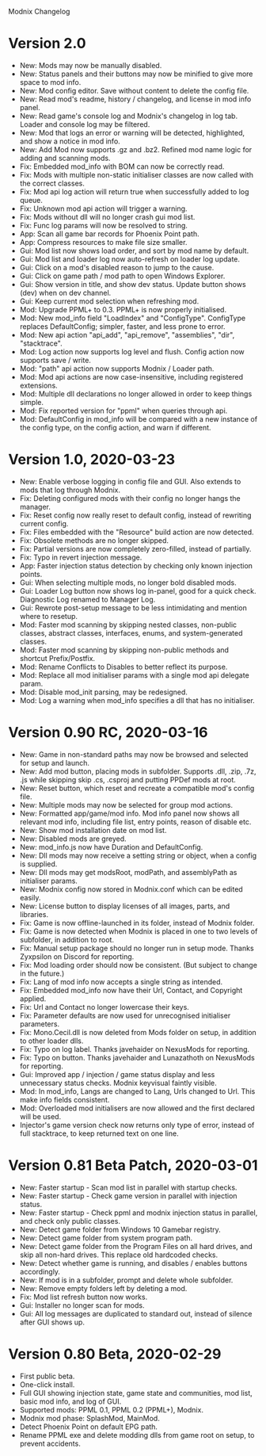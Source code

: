 Modnix Changelog

# Version 2.0

* New: Mods may now be manually disabled.
* New: Status panels and their buttons may now be minified to give more space to mod info.
* New: Mod config editor. Save without content to delete the config file.
* New: Read mod's readme, history / changelog, and license in mod info panel.
* New: Read game's console log and Modnix's changelog in log tab. Loader and console log may be filtered.
* New: Mod that logs an error or warning will be detected, highlighted, and show a notice in mod info.
* New: Add Mod now supports .gz and .bz2.  Refined mod name logic for adding and scanning mods.
* Fix: Embedded mod_info with BOM can now be correctly read.
* Fix: Mods with multiple non-static initialiser classes are now called with the correct classes.
* Fix: Mod api log action will return true when successfully added to log queue.
* Fix: Unknown mod api action will trigger a warning.
* Fix: Mods without dll will no longer crash gui mod list.
* Fix: Func<string> log params will now be resolved to string.
* App: Scan all game bar records for Phoenix Point path.
* App: Compress resources to make file size smaller.
* Gui: Mod list now shows load order, and sort by mod name by default.
* Gui: Mod list and loader log now auto-refresh on loader log update.
* Gui: Click on a mod's disabled reason to jump to the cause.
* Gui: Click on game path / mod path to open Windows Explorer.
* Gui: Show version in title, and show dev status.  Update button shows (dev) when on dev channel.
* Gui: Keep current mod selection when refreshing mod.
* Mod: Upgrade PPML+ to 0.3.  PPML+ is now properly initialised.
* Mod: New mod_info field "LoadIndex" and "ConfigType". ConfigType replaces DefaultConfig; simpler, faster, and less prone to error.
* Mod: New api action "api_add", "api_remove", "assemblies", "dir", "stacktrace".
* Mod: Log action now supports log level and flush.  Config action now supports save / write.
* Mod: "path" api action now supports Modnix / Loader path.
* Mod: Mod api actions are now case-insensitive, including registered extensions.
* Mod: Multiple dll declarations no longer allowed in order to keep things simple.
* Mod: Fix reported version for "ppml" when queries through api.
* Mod: DefaultConfig in mod_info will be compared with a new instance of the config type, on the config action, and warn if different.

# Version 1.0, 2020-03-23

* New: Enable verbose logging in config file and GUI. Also extends to mods that log through Modnix.
* Fix: Deleting configured mods with their config no longer hangs the manager.
* Fix: Reset config now really reset to default config, instead of rewriting current config.
* Fix: Files embedded with the "Resource" build action are now detected.
* Fix: Obsolete methods are no longer skipped.
* Fix: Partial versions are now completely zero-filled, instead of partially.
* Fix: Typo in revert injection message.
* App: Faster injection status detection by checking only known injection points.
* Gui: When selecting multiple mods, no longer bold disabled mods.
* Gui: Loader Log button now shows log in-panel, good for a quick check.  Diagnostic Log renamed to Manager Log.
* Gui: Rewrote post-setup message to be less intimidating and mention where to resetup.
* Mod: Faster mod scanning by skipping nested classes, non-public classes, abstract classes, interfaces, enums, and system-generated classes.
* Mod: Faster mod scanning by skipping non-public methods and shortcut Prefix/Postfix.
* Mod: Rename Conflicts to Disables to better reflect its purpose.
* Mod: Replace all mod initialiser params with a single mod api delegate param.
* Mod: Disable mod_init parsing, may be redesigned.
* Mod: Log a warning when mod_info specifies a dll that has no initialiser.

# Version 0.90 RC, 2020-03-16

* New: Game in non-standard paths may now be browsed and selected for setup and launch.
* New: Add mod button, placing mods in subfolder. Supports .dll, .zip, .7z, .js while skipping skip .cs, .csproj and putting PPDef mods at root.
* New: Reset button, which reset and recreate a compatible mod's config file.
* New: Multiple mods may now be selected for group mod actions.
* New: Formatted app/game/mod info.  Mod info panel now shows all relevant mod info, including file list, entry points, reason of disable etc.
* New: Show mod installation date on mod list.
* New: Disabled mods are greyed.
* New: mod_info.js now have Duration and DefaultConfig.
* New: Dll mods may now receive a setting string or object, when a config is supplied.
* New: Dll mods may get modsRoot, modPath, and assemblyPath as initialiser params.
* New: Modnix config now stored in Modnix.conf which can be edited easily.
* New: License button to display licenses of all images, parts, and libraries.
* Fix: Game is now offline-launched in its folder, instead of Modnix folder.
* Fix: Game is now detected when Modnix is placed in one to two levels of subfolder, in addition to root.
* Fix: Manual setup package should no longer run in setup mode. Thanks Zyxpsilon on Discord for reporting.
* Fix: Mod loading order should now be consistent. (But subject to change in the future.)
* Fix: Lang of mod info now accepts a single string as intended.
* Fix: Embedded mod_info now have their Url, Contact, and Copyright applied.
* Fix: Url and Contact no longer lowercase their keys.
* Fix: Parameter defaults are now used for unrecognised initialiser parameters.
* Fix: Mono.Cecil.dll is now deleted from Mods folder on setup, in addition to other loader dlls.
* Fix: Typo on log label. Thanks javehaider on NexusMods for reporting.
* Fix: Typo on button. Thanks javehaider and Lunazathoth on NexusMods for reporting.
* Gui: Improved app / injection / game status display and less unnecessary status checks.  Modnix keyvisual faintly visible.
* Mod: In mod_info, Langs are changed to Lang, Urls changed to Url.  This make info fields consistent.
* Mod: Overloaded mod initialisers are now allowed and the first declared will be used.
* Injector's game version check now returns only type of error, instead of full stacktrace, to keep returned text on one line.

# Version 0.81 Beta Patch, 2020-03-01

* New: Faster startup - Scan mod list in parallel with startup checks.
* New: Faster startup - Check game version in parallel with injection status.
* New: Faster startup - Check ppml and modnix injection status in parallel, and check only public classes.
* New: Detect game folder from Windows 10 Gamebar registry.
* New: Detect game folder from system program path.
* New: Detect game folder from the Program Files on all hard drives, and skip all non-hard drives.  This replace old hardcoded checks.
* New: Detect whether game is running, and disables / enables buttons accordingly.
* New: If mod is in a subfolder, prompt and delete whole subfolder.
* New: Remove empty folders left by deleting a mod.
* Fix: Mod list refresh button now works.
* Gui: Installer no longer scan for mods.
* Gui: All log messages are duplicated to standard out, instead of silence after GUI shows up.

# Version 0.80 Beta, 2020-02-29

* First public beta.
* One-click install.
* Full GUI showing injection state, game state and communities, mod list, basic mod info, and log of GUI.
* Supported mods: PPML 0.1, PPML 0.2 (PPML+), Modnix.
* Modnix mod phase: SplashMod, MainMod.
* Detect Phoenix Point on default EPG path.
* Rename PPML exe and delete modding dlls from game root on setup, to prevent accidents.